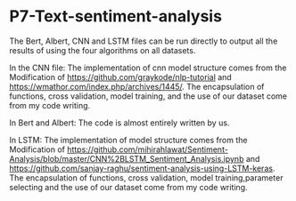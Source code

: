 # P7-Text-sentiment-analysis

The Bert, Albert, CNN and LSTM files can be run directly to output all the results of using the four algorithms on all datasets.

In the CNN file: 
The implementation of cnn model structure comes from the Modification of https://github.com/graykode/nlp-tutorial and https://wmathor.com/index.php/archives/1445/.
The encapsulation of functions, cross validation, model training, and the use of our dataset come from my code writing.

In Bert and Albert: 
The code is almost entirely written by us.

In LSTM:
The implementation of model structure comes from the Modification of https://github.com/mihirahlawat/Sentiment-Analysis/blob/master/CNN%2BLSTM_Sentiment_Analysis.ipynb and https://github.com/sanjay-raghu/sentiment-analysis-using-LSTM-keras. The encapsulation of functions, cross validation, model training,parameter selecting and the use of our dataset come from my code writing.

